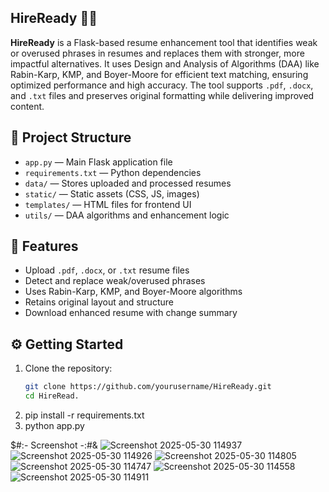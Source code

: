 ## HireReady 🧠📄

**HireReady** is a Flask-based resume enhancement tool that identifies weak or overused phrases in resumes and replaces them with stronger, more impactful alternatives.
It uses Design and Analysis of Algorithms (DAA) like Rabin-Karp, KMP, and Boyer-Moore for efficient text matching, ensuring optimized performance and high accuracy.
The tool supports `.pdf`, `.docx`, and `.txt` files and preserves original formatting while delivering improved content.

## 📁 Project Structure

- `app.py` — Main Flask application file  
- `requirements.txt` — Python dependencies  
- `data/` — Stores uploaded and processed resumes  
- `static/` — Static assets (CSS, JS, images)  
- `templates/` — HTML files for frontend UI  
- `utils/` — DAA algorithms and enhancement logic

## 🚀 Features

- Upload `.pdf`, `.docx`, or `.txt` resume files  
- Detect and replace weak/overused phrases  
- Uses Rabin-Karp, KMP, and Boyer-Moore algorithms  
- Retains original layout and structure  
- Download enhanced resume with change summary  

## ⚙️ Getting Started

1. Clone the repository:
   ```bash
   git clone https://github.com/yourusername/HireReady.git
   cd HireRead.
2. pip install -r requirements.txt
3. python app.py

$#:- Screenshot  -:#&
![Screenshot 2025-05-30 114937](https://github.com/user-attachments/assets/a297ec5b-4c18-4fd3-9779-8e46b229a052)
![Screenshot 2025-05-30 114926](https://github.com/user-attachments/assets/75e001e6-8df8-4bcd-a8a6-926c7bff1882)
![Screenshot 2025-05-30 114805](https://github.com/user-attachments/assets/13f220e4-e59b-4d18-a0b1-2a096aca166e)
![Screenshot 2025-05-30 114747](https://github.com/user-attachments/assets/ce063f39-98c9-45d2-9aad-2e14c77ee4cd)
![Screenshot 2025-05-30 114558](https://github.com/user-attachments/assets/e81f1b87-1bc8-4add-908d-02efb35326a0)
![Screenshot 2025-05-30 114911](https://github.com/user-attachments/assets/8b97c9a8-60b3-4d89-b47f-80f4c6d5e156)
